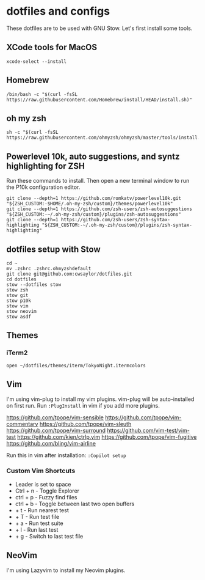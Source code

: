 # dotfiles and configs

These dotfiles are to be used with GNU Stow. Let's first install some tools. 

## XCode tools for MacOS

```
xcode-select --install
```

## Homebrew

```
/bin/bash -c "$(curl -fsSL https://raw.githubusercontent.com/Homebrew/install/HEAD/install.sh)"
```

## oh my zsh

```
sh -c "$(curl -fsSL https://raw.githubusercontent.com/ohmyzsh/ohmyzsh/master/tools/install.sh)"
```

## Powerlevel 10k, auto suggestions, and syntz highlighting for ZSH
Run these commands to install. Then open a new terminal window to run the P10k configuration editor.
```
git clone --depth=1 https://github.com/romkatv/powerlevel10k.git "${ZSH_CUSTOM:-$HOME/.oh-my-zsh/custom}/themes/powerlevel10k"
git clone --depth=1 https://github.com/zsh-users/zsh-autosuggestions "${ZSH_CUSTOM:-~/.oh-my-zsh/custom}/plugins/zsh-autosuggestions"
git clone --depth=1 https://github.com/zsh-users/zsh-syntax-highlighting "${ZSH_CUSTOM:-~/.oh-my-zsh/custom}/plugins/zsh-syntax-highlighting"
```

## dotfiles setup with Stow
```
cd ~
mv .zshrc .zshrc.ohmyzshdefault
git clone git@github.com:cwsaylor/dotfiles.git
cd dotfiles
stow --dotfiles stow
stow zsh
stow git
stow p10k
stow vim
stow neovim
stow asdf
```
## Themes

### iTerm2

```
open ~/dotfiles/themes/iterm/TokyoNight.itermcolors
```
## Vim
I'm using vim-plug to install my vim plugins. vim-plug will be auto-installed on first run.
Run `:PlugInstall` in vim if you add more plugins.

https://github.com/tpope/vim-sensible
https://github.com/tpope/vim-commentary
https://github.com/tpope/vim-sleuth
https://github.com/tpope/vim-surround
https://github.com/vim-test/vim-test
https://github.com/kien/ctrlp.vim
https://github.com/tpope/vim-fugitive
https://github.com/bling/vim-airline

Run this in vim after installation:
`:Copilot setup`

### Custom Vim Shortcuts

* Leader is set to space
* Ctrl + n - Toggle Explorer
* ctrl + p - Fuzzy find files
* ctrl + b - Toggle between last two open buffers
* <leader> + t - Run nearest test
* <leader> + T - Run test file
* <leader> + a - Run test suite
* <leader> + l - Run last test 
* <leader> + g - Switch to last test file

## NeoVim
I'm using Lazyvim to install my Neovim plugins.

